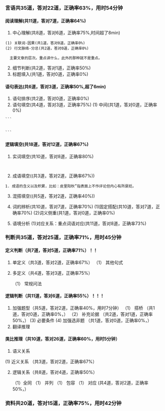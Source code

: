 ###  言语共35道，答对22道，正确率63%，用时54分钟

 #### 阅读理解(共11道，答对7道，正确率64%)
  1. 中心理解(共8道，答对6道，正确率75%,时间超了8min)

    (1) 关联词-因果(共1道，答对0道，正确率0%)
    (2) 行文脉络-分总(共2道，答对0道，正确率0%)

  ```
    主要文章的层次。重点讲什么，此外的那种就不是重点。

  ```  

  2. 细节判断(共2道，答对1道，正确率50%)
  3. 标题填入(共1道，答对0道，正确率0%)

 #### 语句表达(共6道，答对3道，正确率50%,超了6min)
  1. 语句排序(共2道，答对0道，正确率0%)
  2. 语句填空(共4道，答对3道，正确率75%)
    (1) 中间(共1道，答对0道，正确率0%)

    ```


    ```
 #### 逻辑填空(共18道，答对12道，正确率67%)
  1. 实词填空(共10道，答对8道，正确率80%)

  ```


  ```
  2. 成语填空((共3道，答对2道，正确率67%))

  ```
  1. 成语的含义以及积累，比如：皮里阳秋”指表面上不作评论但内心有所褒贬。
  ```
  3. 混搭填空((共5道，答对2道，正确率40%))
  4. 词的辨析(共10道，答对7道，正确率70%)
    (1)固定搭配(共10道，答对7道，正确率70%)
    (2)词义侧重(共1道，答对0道，正确率0%)
 
  5. 语境分析
    (1)对应关系：重点词语对应(共11道，答对8道，正确率73%)

###  判断共35道，答对25道，正确率71%，用时45分钟

  #### 定义判断（共7道，答对5道，正确率71%）！！

  1. 单定义（共3道，答对2道，正确率67%）
    （1） 其他句式 
    
  2. 多定义（共4道，答对3道，正确率75%）
     
      （1） 常规问法 

  #### 逻辑判断（共11道，答对6道，正确率55%）！！！
   1. 加强题型（共5道，答对2道，正确率40%，用时7分钟）
    （1） 搭桥 （共1道，答对0道，正确率0%，）
    （2） 补充论据 （共2道，答对1道，正确率50%，）
     (3) 必要条件 
     (4) 加强选非题 （共1道，答对0道，正确率0%，）
  3. 翻译推理
  #### 类比推理（共10道，答对26道，正确率60%，用时5分钟）
   1. 语义关系

   (1) 近义关系 （共3道，答对2道，正确率67%）

  2. 逻辑关系（共8道，答对4道，正确率50%）
     
      （1）全同 
      （1） 并列 
      （1） 包容 
      （1） 对应  (共4道，答对2道，正确率50%，）
###  资料共20道，答对15道，正确率75%，用时42分钟 